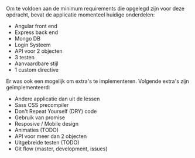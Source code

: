 Om te voldoen aan de minimum requirements die opgelegd zijn voor deze opdracht, bevat de applicatie momenteel huidige onderdelen:
            <ul>
                <li>Angular front end</li>
                <li>Express back end</li>
                <li>Mongo DB</li>
                <li>Login Systeem</li>
                <li>API voor 2 objecten</li>
                <li>3 testen</li>
                <li>Aanvaardbare stijl</li>
                <li>1 custom directive</li>
            </ul>
        </p>
        <p>Er was ook een mogelijk om extra's te implementeren. Volgende extra's zijn geïmplementeerd:
            <ul>
                <li>Andere applicatie dan uit de lessen</li>
                <li>Sass CSS precompiler</li>
                <li>Don't Repeat Yourself (DRY) code</li>
                <li>Gebruik van promise</li>
                <li>Resposive / Mobile design</li>
                <li>Animaties (TODO)</li>
                <li>API voor meer dan 2 objecten</li>
                <li>Uitgebreide testen (TODO)</li>
                <li>Git flow (master, development, issues)</li>
            </ul>
